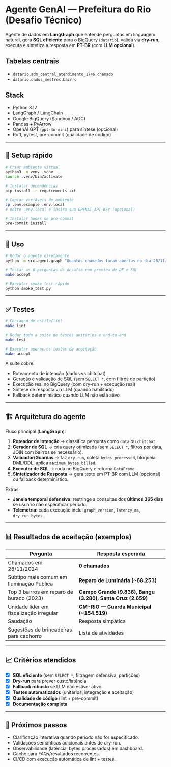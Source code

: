 # Agente GenAI — Prefeitura do Rio (Desafio Técnico)

Agente de dados em **LangGraph** que entende perguntas em linguagem natural, gera **SQL eficiente** para o BigQuery (`datario`), valida via **dry-run**, executa e sintetiza a resposta em **PT-BR** (com **LLM opcional**).

## Tabelas centrais
- `datario.adm_central_atendimento_1746.chamado`
- `datario.dados_mestres.bairro`

## Stack
- Python 3.12
- LangGraph / LangChain
- Google BigQuery (Sandbox / ADC)
- Pandas + PyArrow
- OpenAI GPT (`gpt-4o-mini`) para síntese (opcional)
- Ruff, pytest, pre-commit (qualidade de código)

---

## 🚀 Setup rápido
```bash
# Criar ambiente virtual
python3 -m venv .venv
source .venv/bin/activate

# Instalar dependências
pip install -r requirements.txt

# Copiar variáveis de ambiente
cp .env.example .env.local
# edite .env.local e insira sua OPENAI_API_KEY (opcional)

# Instalar hooks de pre-commit
pre-commit install
```

---

## 📌 Uso
```bash
# Rodar o agente diretamente
python -m src.agent.graph "Quantos chamados foram abertos no dia 28/11/2024?"

# Testar as 6 perguntas do desafio com preview de DF e SQL
make accept

# Executar smoke test rápido
python smoke_test.py
```

---

## ✅ Testes
```bash
# Checagem de estilo/lint
make lint

# Rodar toda a suíte de testes unitários e end-to-end
make test

# Executar apenas os testes de aceitação
make accept
```

A suíte cobre:
- Roteamento de intenção (dados vs chitchat)  
- Geração e validação de SQL (sem `SELECT *`, com filtros de partição)  
- Execução real no BigQuery (com dry-run + execução real)  
- Síntese de resposta via LLM (quando habilitado)  
- Fallback determinístico quando LLM não está ativo  

---

## 🏗️ Arquitetura do agente

Fluxo principal (**LangGraph**):

1. **Roteador de Intenção** → classifica pergunta como `data` ou `chitchat`.  
2. **Gerador de SQL** → cria query otimizada (sem `SELECT *`, filtros por data, JOIN com bairros se necessário).  
3. **Validador/Guardas** → faz `dry-run`, coleta `bytes_processed`, bloqueia DML/DDL, aplica `maximum_bytes_billed`.  
4. **Executor de SQL** → roda no BigQuery e retorna `DataFrame`.  
5. **Sintetizador de Resposta** → gera texto em PT-BR com LLM (opcional) ou fallback determinístico.

Extras:
- **Janela temporal defensiva**: restringe a consultas dos **últimos 365 dias** se usuário não especificar período.  
- **Telemetria**: cada execução inclui `graph_version`, `latency_ms`, `dry_run_bytes`.  

---

## 📊 Resultados de aceitação (exemplos)

| Pergunta | Resposta esperada |
|----------|-------------------|
| Chamados em 28/11/2024 | **0 chamados** |
| Subtipo mais comum em Iluminação Pública | **Reparo de Luminária (~68.253)** |
| Top 3 bairros em reparo de buraco (2023) | **Campo Grande (9.836), Bangu (3.280), Santa Cruz (2.659)** |
| Unidade líder em fiscalização irregular | **GM-RIO — Guarda Municipal (~154.519)** |
| Saudação | Resposta simpática |
| Sugestões de brincadeiras para cachorro | Lista de atividades |

---

## 📈 Critérios atendidos

- [x] **SQL eficiente** (sem `SELECT *`, filtragem defensiva, partições)  
- [x] **Dry-run** para prever custo/latência  
- [x] **Fallback robusto** se LLM não estiver ativo  
- [x] **Testes automatizados** (unitários, integração e aceitação)  
- [x] **Qualidade de código** (lint + pre-commit)  
- [x] **Documentação completa**  

---

## 🔮 Próximos passos
- Clarificação interativa quando período não for especificado.  
- Validações semânticas adicionais antes de dry-run.  
- Observabilidade (latência, bytes processados) em dashboard.  
- Cache para FAQs/resultados recorrentes.  
- CI/CD com execução automática de lint + testes.  